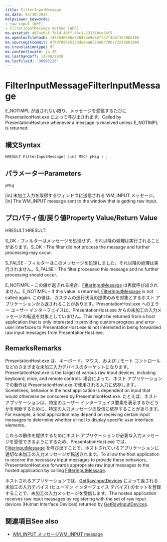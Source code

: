 ```yaml
---
title: FilterInputMessage
ms.date: 03/30/2017
helpviewer_keywords:
- raw input [WPF]
- FilterInputMessage method [WPF]
ms.assetid: 4d74c6cf-7d1d-49ff-96c1-231340ce54f5
ms.openlocfilehash: 1453946766e33843ae9e56f7a7f4dbf1678b81b5
ms.sourcegitcommit: 9f6df084c53a3da0ea657ed0d708a72213683084
ms.translationtype: MT
ms.contentlocale: ja-JP
ms.lasthandoff: 12/09/2020
ms.locfileid: "96983128"
---
```

# <a name="filterinputmessage"></a><span data-ttu-id="0ed24-102">FilterInputMessage</span><span class="sxs-lookup"><span data-stu-id="0ed24-102">FilterInputMessage</span></span>
<span data-ttu-id="0ed24-103">E_NOTIMPL が返されない限り、メッセージを受信するたびに PresentationHost.exe によって呼び出されます。</span><span class="sxs-lookup"><span data-stu-id="0ed24-103">Called by PresentationHost.exe whenever a message is received unless E_NOTIMPL is returned.</span></span>  
  
## <a name="syntax"></a><span data-ttu-id="0ed24-104">構文</span><span class="sxs-lookup"><span data-stu-id="0ed24-104">Syntax</span></span>  
  
```cpp  
HRESULT FilterInputMessage( [in] MSG* pMsg ) ;  
```  
  
## <a name="parameters"></a><span data-ttu-id="0ed24-105">パラメーター</span><span class="sxs-lookup"><span data-stu-id="0ed24-105">Parameters</span></span>  
 `pMsg`  
  
 <span data-ttu-id="0ed24-106">[in] 未加工入力を取得するウィンドウに送信される WM_INPUT メッセージ。</span><span class="sxs-lookup"><span data-stu-id="0ed24-106">[in] The WM_INPUT message sent to the window that is getting raw input.</span></span>  
  
## <a name="property-valuereturn-value"></a><span data-ttu-id="0ed24-107">プロパティ値/戻り値</span><span class="sxs-lookup"><span data-stu-id="0ed24-107">Property Value/Return Value</span></span>  
 <span data-ttu-id="0ed24-108">HRESULT:</span><span class="sxs-lookup"><span data-stu-id="0ed24-108">HRESULT:</span></span>  
  
 <span data-ttu-id="0ed24-109">S_OK - フィルターはメッセージを処理せず、それ以降の処理は実行されることがあります。</span><span class="sxs-lookup"><span data-stu-id="0ed24-109">S_OK - The filter did not process the message and further processing may occur.</span></span>  
  
 <span data-ttu-id="0ed24-110">S_FALSE - フィルターはこのメッセージを処理しました。それ以降の処理は実行されません。</span><span class="sxs-lookup"><span data-stu-id="0ed24-110">S_FALSE - The filter processed this message and no further processing should occur.</span></span>  
  
 <span data-ttu-id="0ed24-111">E_NOTIMPL – この値が返される場合、[FilterInputMessage](filterinputmessage.md) は再度呼び出されません。</span><span class="sxs-lookup"><span data-stu-id="0ed24-111">E_NOTIMPL – If this value is returned, [FilterInputMessage](filterinputmessage.md) is not called again.</span></span> <span data-ttu-id="0ed24-112">この値は、カスタムの進行状況の提供のみを対象とするホスト アプリケーションから返されることがあります。PresentationHost.exe へのエラー ユーザー インターフェイスは、PresentationHost.exe からの未加工の入力メッセージの転送を対象としていません。</span><span class="sxs-lookup"><span data-stu-id="0ed24-112">This might be returned from a host application that is only interested in providing custom progress and error user interfaces to PresentationHost.exe is not interested in being forwarded raw input messages from PresentationHost.exe.</span></span>  
  
## <a name="remarks"></a><span data-ttu-id="0ed24-113">Remarks</span><span class="sxs-lookup"><span data-stu-id="0ed24-113">Remarks</span></span>  
 <span data-ttu-id="0ed24-114">PresentationHost.exe は、キーボード、マウス、およびリモート コントロールなどのさまざまな未加工入力デバイスのターゲットになります。</span><span class="sxs-lookup"><span data-stu-id="0ed24-114">PresentationHost.exe is the target of various raw input devices, including keyboard, mice, and remote controls.</span></span> <span data-ttu-id="0ed24-115">場合によって、ホスト アプリケーションでの動作は PresentationHost.exe で使用される入力に依存します。</span><span class="sxs-lookup"><span data-stu-id="0ed24-115">Sometimes, behavior in the host application is dependent on input that would otherwise be consumed by PresentationHost.exe.</span></span> <span data-ttu-id="0ed24-116">たとえば、ホスト アプリケーションは、特定のユーザー インターフェイス要素を表示するかどうかを判断するために、特定の入力メッセージの受信に依存することがあります。</span><span class="sxs-lookup"><span data-stu-id="0ed24-116">For example, a host application may depend on receiving certain input messages to determine whether or not to display specific user interface elements.</span></span>  
  
 <span data-ttu-id="0ed24-117">これらの動作を提供するためにホスト アプリケーションが必要な入力メッセージを受信できるようにするため、PresentationHost.exe では、[FilterInputMessage](filterinputmessage.md) を呼び出すことで、ホストされているアプリケーションに適切な未加工の入力メッセージが転送されます。</span><span class="sxs-lookup"><span data-stu-id="0ed24-117">To allow the host application to receive the necessary input messages to provide these behaviors, PresentationHost.exe forwards appropriate raw input messages to the hosted application by calling [FilterInputMessage](filterinputmessage.md).</span></span>  
  
 <span data-ttu-id="0ed24-118">ホストされるアプリケーションでは、[GetRawInputDevices](getrawinputdevices.md) によって返される未加工の入力デバイス (ヒューマン インターフェイス デバイス) のセットを登録することで、未加工の入力メッセージを受信します。</span><span class="sxs-lookup"><span data-stu-id="0ed24-118">The hosted application receives raw input messages by registering with the set of raw input devices (Human Interface Devices) returned by [GetRawInputDevices](getrawinputdevices.md).</span></span>  
  
## <a name="see-also"></a><span data-ttu-id="0ed24-119">関連項目</span><span class="sxs-lookup"><span data-stu-id="0ed24-119">See also</span></span>

- [<span data-ttu-id="0ed24-120">WM_INPUT メッセージ</span><span class="sxs-lookup"><span data-stu-id="0ed24-120">WM_INPUT message</span></span>](/windows/desktop/inputdev/wm-input)
